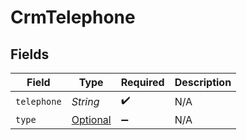 # CrmTelephone


## Fields

| Field                                                                 | Type                                                                  | Required                                                              | Description                                                           |
| --------------------------------------------------------------------- | --------------------------------------------------------------------- | --------------------------------------------------------------------- | --------------------------------------------------------------------- |
| `telephone`                                                           | *String*                                                              | :heavy_check_mark:                                                    | N/A                                                                   |
| `type`                                                                | [Optional<CrmTelephoneType>](../../models/shared/CrmTelephoneType.md) | :heavy_minus_sign:                                                    | N/A                                                                   |